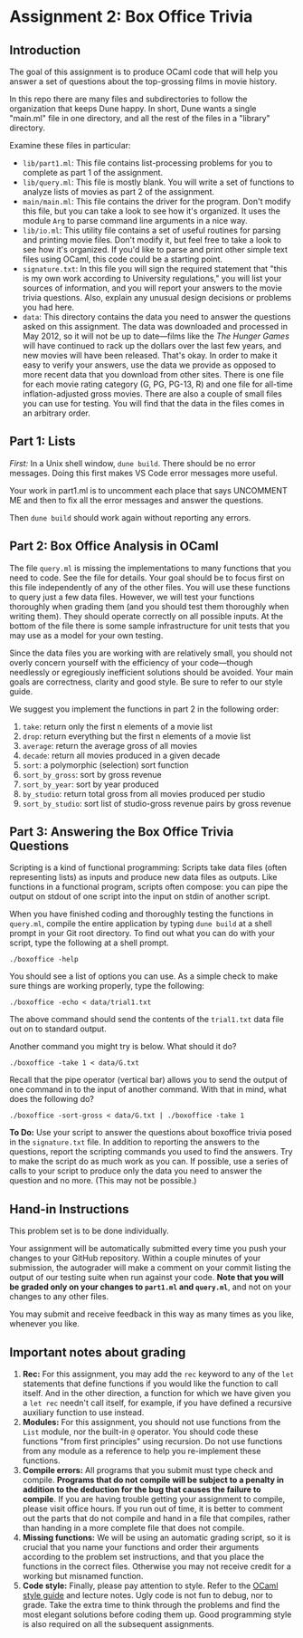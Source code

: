 # Assignment 2: Box Office Trivia

## Introduction

The goal of this assignment is to produce OCaml code that will help you answer
a set of questions about the top-grossing films in movie history.

In this repo there are many files and subdirectories to follow
the organization that keeps Dune happy.  In short, Dune wants
a single "main.ml" file in one directory, and all the rest of the
files in a "library" directory.

Examine these files in particular:
- `lib/part1.ml`: This file contains list-processing problems for you to complete as
    part 1 of the assignment.
- `lib/query.ml`: This file is mostly blank. You will write a set of functions to
    analyze lists of movies as part 2 of the assignment.
- `main/main.ml`: This file contains the driver for the program. Don't modify this
    file, but you can take a look to see how it's organized. It uses the module
    `Arg` to parse command line arguments in a nice way.
- `lib/io.ml`: This utility file contains a set of useful routines for parsing and
    printing movie files. Don't modify it, but feel free to take a look to see
    how it's organized. If you'd like to parse and print other simple text files
    using OCaml, this code could be a starting point.
- `signature.txt`: In this file you will sign the required statement that
    "this is my own work according to University regulations," you will list
     your sources of information, and you will report your answers to the
     movie trivia questions.  Also, explain any unusual design decisions or
     problems you had here.
- `data`: This directory contains the data you need to answer the questions
    asked on this assignment. The data was downloaded and processed in May 2012,
    so it will not be up to date&mdash;films like the *The Hunger Games* will
    have continued to rack up the dollars over the last few years, and new
    movies will have been released. That's okay. In order to make it easy to
    verify your answers, use the data we provide as opposed to more recent data
    that you download from other sites. There is one file for each movie rating
    category (G, PG, PG-13, R) and one file for all-time inflation-adjusted
    gross movies. There are also a couple of small files you can use for
    testing. You will find that the data in the files comes in an arbitrary
    order.

## Part 1: Lists

*First:* In a Unix shell window, `dune build`.
There should be no error messages.
Doing this first makes VS Code error messages more useful.

Your work in part1.ml is to uncomment each
place that says UNCOMMENT ME and then
to fix all the error messages and answer the questions.

Then `dune build` should work again without reporting any errors.

## Part 2: Box Office Analysis in OCaml

The file `query.ml` is missing the implementations to many functions that you
need to code. See the file for details. Your goal should be to focus first on
this file independently of any of the other files. You will use these functions
to query just a few data files. However, we will test your functions thoroughly
when grading them (and you should test them thoroughly when writing them). They
should operate correctly on all possible inputs. At the bottom of the file there
is some sample infrastructure for unit tests that you may use as a model for
your own testing.

Since the data files you are working with are relatively small, you should not
overly concern yourself with the efficiency of your code&mdash;though needlessly
or egregiously inefficient solutions should be avoided. Your main goals are
correctness, clarity and good style. Be sure to refer to our style guide.

We suggest you implement the functions in part 2 in the following order:
1. `take`: return only the first n elements of a movie list
2. `drop`: return everything but the first n elements of a movie list
3. `average`: return the average gross of all movies
4. `decade`: return all movies produced in a given decade
5. `sort`: a polymorphic (selection) sort function
6. `sort_by_gross`: sort by gross revenue
7. `sort_by_year`: sort by year produced
8. `by_studio`: return total gross from all movies produced per studio
9. `sort_by_studio`: sort list of studio-gross revenue pairs by gross revenue

## Part 3: Answering the Box Office Trivia Questions

Scripting is a kind of functional programming: Scripts take data files (often
representing lists) as inputs and produce new data files as outputs. Like
functions in a functional program, scripts often compose: you can pipe the
output on stdout of one script into the input on stdin of another script.

When you have finished coding and thoroughly testing the functions in
`query.ml`, compile the entire application by typing `dune build` at a shell
prompt in your Git root directory. To find out what you can do with your script,
type the following at a shell prompt.

```
./boxoffice -help
```

You should see a list of options you can use. As a simple check to make sure
things are working properly, type the following:

```
./boxoffice -echo < data/trial1.txt
```

The above command should send the contents of the `trial1.txt` data file out on
to standard output.

Another command you might try is below. What should it do?

```
./boxoffice -take 1 < data/G.txt
```

Recall that the pipe operator (vertical bar) allows you to send the output of
one command in to the input of another command. With that in mind, what does the
following do?

```
./boxoffice -sort-gross < data/G.txt | ./boxoffice -take 1
```

**To Do:** Use your script to answer the questions about boxoffice trivia posed
in the `signature.txt` file. In addition to reporting the answers to the
questions, report the scripting commands you used to find the answers. Try to
make the script do as much work as you can. If possible, use a series of calls
to your script to produce only the data you need to answer the question and no
more. (This may not be possible.)

## Hand-in Instructions

This problem set is to be done individually.

Your assignment will be automatically submitted every time you push your changes
to your GitHub repository. Within a couple minutes of your submission, the
autograder will make a comment on your commit listing the output of our testing
suite when run against your code. **Note that you will be graded only on your
changes to `part1.ml` and `query.ml`**, and not on your changes to any other
files.

You may submit and receive feedback in this way as many times as you like,
whenever you like.

## Important notes about grading

1. **Rec:** For this assignment, you may add the `rec` keyword to any of the
    `let` statements that define functions if you would like the function to
    call itself. And in the other direction, a function for which we have given
    you a `let rec` needn't call itself, for example, if you have defined a
    recursive auxiliary function to use instead.
2. **Modules:** For this assignment, you should not use functions from the
    `List` module, nor the built-in `@` operator. You should code these
    functions "from first principles" using recursion. Do not use functions from
    any module as a reference to help you re-implement these functions.
3. **Compile errors:** All programs that you submit must type check and compile.
    **Programs that do not compile will be subject to a penalty in addition to
    the deduction for the bug that causes the failure to compile**. If you are
    having trouble getting your assignment to compile, please visit office
    hours. If you run out of time, it is better to comment out the parts that do
    not compile and hand in a file that compiles, rather than handing in a more
    complete file that does not compile.
4. **Missing functions:** We will be using an automatic grading script, so it is
    crucial that you name your functions and order their arguments according to
    the problem set instructions, and that you place the functions in the
    correct files. Otherwise you may not receive credit for a working but
    misnamed function.
5. **Code style:** Finally, please pay attention to style. Refer to the
    [OCaml style guide](https://www.cs.princeton.edu/courses/archive/fall22/cos326/style.php)
    and lecture notes. Ugly code is not fun to debug, nor to grade. Take the
    extra time to think through the problems and find the most elegant solutions
    before coding them up. Good programming style is also required on all the
    subsequent assignments.
